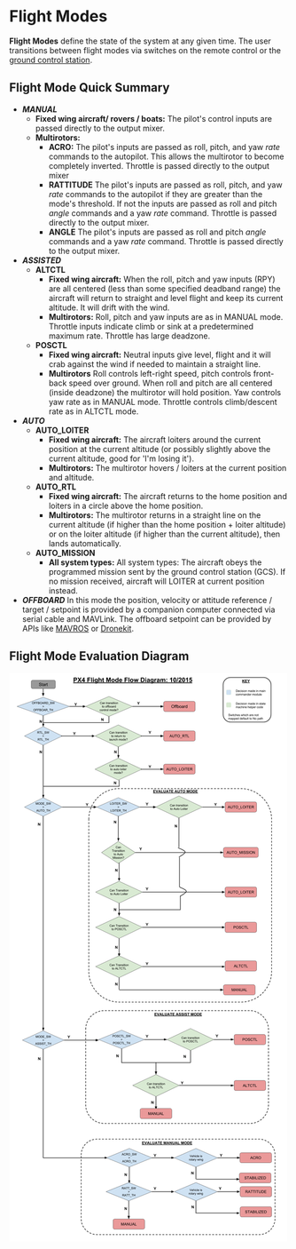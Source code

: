 # Flight Modes

**Flight Modes** define the state of the system at any given time.  The user transitions between flight modes via switches on the remote control or the [ground control station](qgroundcontrol-intro.md).

## Flight Mode Quick Summary

  * **_MANUAL_**
    * **Fixed wing aircraft/ rovers / boats:** The pilot's control inputs are passed directly to the output mixer.
    * **Multirotors:**
        * **ACRO:** The pilot's inputs are passed as roll, pitch, and yaw *rate* commands to the autopilot.  This allows the multirotor to become completely inverted.  Throttle is passed directly to the output mixer
        * **RATTITUDE** The pilot's inputs are passed as roll, pitch, and yaw *rate* commands to the autopilot if they are greater than the mode's threshold.  If not the inputs are passed as roll and pitch  *angle* commands and a yaw *rate* command.  Throttle is passed directly to the output mixer.
        * **ANGLE** The pilot's inputs are passed as roll and pitch *angle* commands and a yaw *rate* command.  Throttle is passed directly to the output mixer.
  * **_ASSISTED_**
    * **ALTCTL**
      * **Fixed wing aircraft:** When the roll, pitch and yaw inputs (RPY) are all centered (less than some specified deadband range) the aircraft will return to straight and level flight and keep its current altitude. It will drift with the wind.
      * **Multirotors:** Roll, pitch and yaw inputs are as in MANUAL mode. Throttle inputs indicate climb or sink at a predetermined maximum rate. Throttle has large deadzone.
    * **POSCTL**
      * **Fixed wing aircraft:** Neutral inputs give level, flight and it will crab against the wind if needed to maintain a straight line.
      * **Multirotors** Roll controls left-right speed, pitch controls front-back speed over ground. When roll and pitch are all centered (inside deadzone) the multirotor will hold position. Yaw controls yaw rate as in MANUAL mode. Throttle controls climb/descent rate as in ALTCTL mode.
  * **_AUTO_**
    * **AUTO_LOITER**
        * **Fixed wing aircraft:** The aircraft loiters around the current position at the current altitude (or possibly slightly above the current altitude, good for 'I'm losing it'). 
        * **Multirotors:**  The multirotor hovers / loiters at the current position and altitude.
    * **AUTO_RTL**
        * **Fixed wing aircraft:** The aircraft returns to the home position and loiters in a circle above the home position. 
        * **Multirotors:** The multirotor returns in a straight line on the current altitude (if higher than the home position + loiter altitude) or on the loiter altitude (if higher than the current altitude), then lands automatically.
    * **AUTO_MISSION**
        * **All system types:** All system types: The aircraft obeys the programmed mission sent by the ground control station (GCS). If no mission received, aircraft will LOITER at current position instead.
  * **_OFFBOARD_**
    In this mode the position, velocity or attitude reference / target / setpoint is provided by a companion computer connected via serial cable and MAVLink. The offboard setpoint can be provided by APIs like [MAVROS](https://github.com/mavlink/mavros) or [Dronekit](http://dronekit.io).

## Flight Mode Evaluation Diagram
![](images/diagrams/commander-flow-diagram.png)
